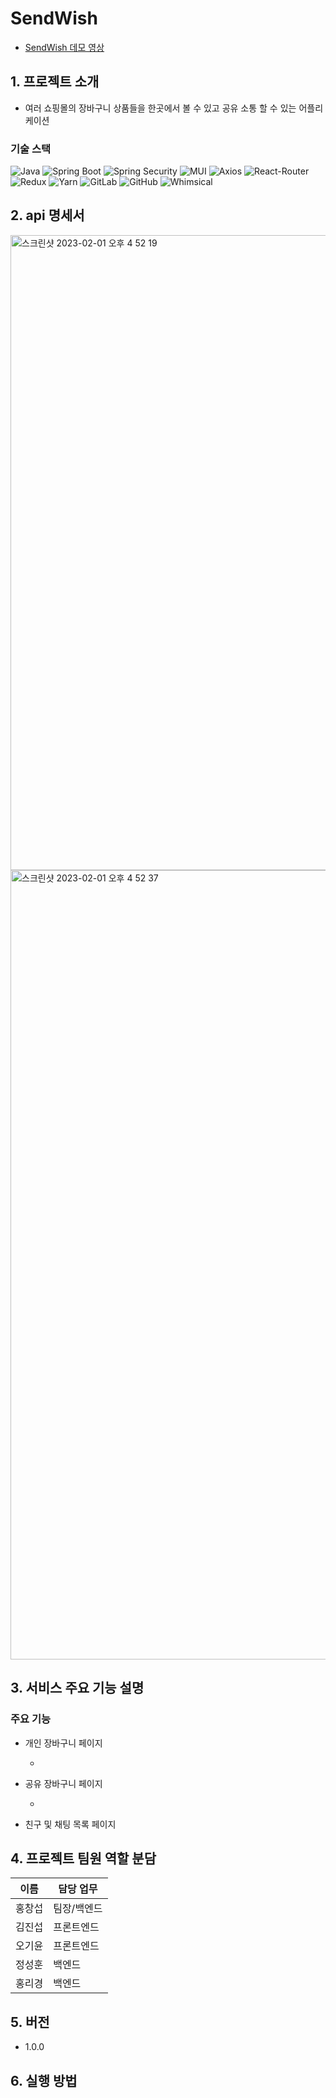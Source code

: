 # SendWish

- [SendWish 데모 영상]()

## 1. 프로젝트 소개

- 여러 쇼핑몰의 장바구니 상품들을 한곳에서 볼 수 있고 공유 소통 할 수 있는 어플리케이션

### 기술 스택

<div>
<img alt="Java" src ="https://img.shields.io/badge/Javascript-F7DF1E.svg?&style=for-the-badge&logo=Javascript&logoColor=black"/>
<img alt="Spring Boot" src ="https://img.shields.io/badge/styled--components-6DB33F.svg?&style=for-the-badge&logo=styled-components&logoColor=black"/>
<img alt="Spring Security" src ="https://img.shields.io/badge/styled--components-DB7093.svg?&style=for-the-badge&logo=styled-components&logoColor=black"/>
<img alt="MUI" src ="https://img.shields.io/badge/MUI-007FFF.svg?&style=for-the-badge&logo=MUI&logoColor=white"/>
<img alt="Axios" src ="https://img.shields.io/badge/Axios-671DDF.svg?&style=for-the-badge&logo=Axios&logoColor=white"/>
<img alt="React-Router" src ="https://img.shields.io/badge/React-Router-CA4245.svg?&style=for-the-badge&logo=React-Router&logoColor=white"/>
<img alt="Redux" src ="https://img.shields.io/badge/Redux-764ABC.svg?&style=for-the-badge&logo=Redux&logoColor=white"/>
<img alt="Yarn" src ="https://img.shields.io/badge/Yarn-2C8EBB.svg?&style=for-the-badge&logo=Yarn&logoColor=white"/>
<img alt="GitLab" src ="https://img.shields.io/badge/GitLab-FCA121.svg?&style=for-the-badge&logo=GitLab&logoColor=white"/>
<img alt="GitHub" src ="https://img.shields.io/badge/GitHub-181717.svg?&style=for-the-badge&logo=GitHub&logoColor=white"/>
<img alt="Whimsical" src ="https://img.shields.io/badge/Whimsical-730FC3.svg?&style=for-the-badge&logo=Whimsical&logoColor=white"/>
</div>

## 2. api 명세서
<img width="1016" alt="스크린샷 2023-02-01 오후 4 52 19" src="https://user-images.githubusercontent.com/77164776/215983377-7f8a2385-665c-48d6-9cd7-149de6c8f2c2.png">
<img width="1263" alt="스크린샷 2023-02-01 오후 4 52 37" src="https://user-images.githubusercontent.com/77164776/215983364-66eabac1-b95f-45ef-8c9b-1a31530bd041.png">

## 3. 서비스 주요 기능 설명

### 주요 기능

- 개인 장바구니 페이지

  - 

- 공유 장바구니 페이지

  - 

- 친구 및 채팅 목록 페이지


## 4. 프로젝트 팀원 역할 분담

| 이름   | 담당 업무                          |
| ------ | ---------------------------------- |
| 홍창섭 | 팀장/백엔드                   |
| 김진섭 | 프론트엔드                      |
| 오기윤 | 프론트엔드 |
| 정성훈 | 백엔드                             |
| 홍리경 | 백엔드                          |

## 5. 버전

- 1.0.0

## 6. 실행 방법
